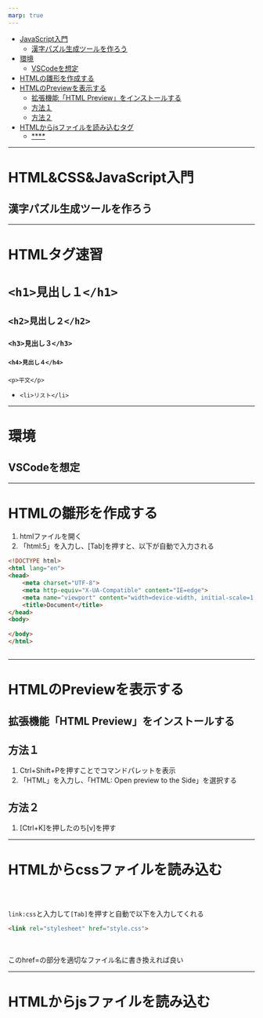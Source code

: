```yaml
---
marp: true
---
```

- [JavaScript入門](#javascript入門)
  - [漢字パズル生成ツールを作ろう](#漢字パズル生成ツールを作ろう)
- [環境](#環境)
  - [VSCodeを想定](#vscodeを想定)
- [HTMLの雛形を作成する](#htmlの雛形を作成する)
- [HTMLのPreviewを表示する](#htmlのpreviewを表示する)
  - [拡張機能「HTML Preview」をインストールする](#拡張機能html-previewをインストールする)
  - [方法１](#方法１)
  - [方法２](#方法２)
- [HTMLからjsファイルを読み込むタグ](#htmlからjsファイルを読み込むタグ)
  - [****](#)


---
# HTML&CSS&JavaScript入門
## 漢字パズル生成ツールを作ろう
---
# HTMLタグ速習
# ```<h1>見出し１</h1>```
## ```<h2>見出し２</h2>```
### ```<h3>見出し３</h3>```
#### ```<h4>見出し４</h4>```
```<p>平文</p>```

- ```<li>リスト</li>```


---
# 環境
## VSCodeを想定

---
# HTMLの雛形を作成する
1. htmlファイルを開く
1. 「html:5」を入力し、[Tab]を押すと、以下が自動で入力される
```html
<!DOCTYPE html>
<html lang="en">
<head>
    <meta charset="UTF-8">
    <meta http-equiv="X-UA-Compatible" content="IE=edge">
    <meta name="viewport" content="width=device-width, initial-scale=1.0">
    <title>Document</title>
</head>
<body>
    
</body>
</html>



```

---
# HTMLのPreviewを表示する
## 拡張機能「HTML Preview」をインストールする
## 方法１
1. Ctrl+Shift+Pを押すことでコマンドパレットを表示
1. 「HTML」を入力し、「HTML: Open preview to the Side」を選択する
## 方法２
1. [Ctrl+K]を押したのち[v]を押す


---
# HTMLからcssファイルを読み込む
## **<link rel="stylesheet" href = "~~~.css">**
<br>

```link:css```と入力して```[Tab]```を押すと自動で以下を入力してくれる
<br>

```html
<link rel="stylesheet" href="style.css">
```
<br>

このhref=の部分を適切なファイル名に書き換えれば良い

---
# HTMLからjsファイルを読み込む
## **<script src=" ">**
<br>

```html
<html>
  <body>
    <script src="index.js"></script>
  </body>
</html>
```

---
# 文字列の中に変数を埋め込む①
1. 全体を``` ` ` (バッククォート)```で囲う
1. 変数を``` ${} ```で囲う
## 
```javascript
let name = 'Taro';
console.log(`Hello, my name is ${name}.`);
```
↓　name はそのまま name で出力され、${name} は Taro に置換される
```
output：
Hello, my name is Taro.
```

---
# 文字列の中に変数を埋め込む②
1. 文字列は``` " " ```や``` ' ' ```で囲う
1. 変数は囲まない
1. 文字列と変数を``` + ```で結合させる

```javascript
let name = 'Taro';
console.log("Hello, my name is" + name + ".");
console.log('Hello, my name is' + name + '.');
```
↓　nameがきちんとTaroに変換される

```
output：
Hello, my name is Taro.
Hello, my name is Taro.
```
---

# 文字列を特定の文字で分割するsplit
```javascript
let puzzleStringDividedPerLine = stringPuzzles.split('\n');
```

---
# push
---
# slice

# map

[JavaScript　Mapオブジェクト](https://qiita.com/chihiro/items/9965cd7eca0380cf288c)
[JavaScriptで特定の文字列が含まれているか調べるメソッドの使い方](https://qiita.com/shimajiri/items/a2d79d9aa1323da972f3)
[【JavaScript入門】sliceで文字列や配列(Array)を切り抜く方法まとめ](https://www.sejuku.net/blog/25488)

[Math.random()](https://developer.mozilla.org/ja/docs/Web/JavaScript/Reference/Global_Objects/Math/random)

[【JavaScript】let、const、varの違いと使い分け方法を徹底解説](https://techplay.jp/column/1619)

[【ES6】 JavaScript初心者でもわかるPromise講座](https://qiita.com/cheez921/items/41b744e4e002b966391a)

[配列の要素を順に取得する](https://www.javadrive.jp/javascript/array/index10.html)

[配列へ要素を追加する](https://www.javadrive.jp/javascript/array/index4.html#section2)

[JavaScript | split()で文字列を区切り文字で分割して配列に代入する方法](https://1-notes.com/javascript-split/)

[CanvasRenderingContext2D.fillText()](https://developer.mozilla.org/ja/docs/Web/API/CanvasRenderingContext2D/fillText)